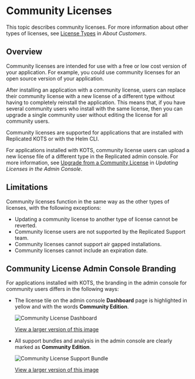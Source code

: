 # Community Licenses

This topic describes community licenses. For more information about other types of licenses, see [License Types](licenses-about#license-types) in _About Customers_.

## Overview

Community licenses are intended for use with a free or low cost version of your application. For example, you could use community licenses for an open source version of your application.

After installing an application with a community license, users can replace their community license with a new license of a different type without having to completely reinstall the application. This means that, if you have several community users who install with the same license, then you can upgrade a single community user without editing the license for all community users.

Community licenses are supported for applications that are installed with Replicated KOTS or with the Helm CLI.

For applications installed with KOTS, community license users can upload a new license file of a different type in the Replicated admin console. For more information, see [Upgrade from a Community License](/enterprise/updating-licenses#upgrade-from-a-community-license) in _Updating Licenses in the Admin Console_. 

## Limitations

Community licenses function in the same way as the other types of licenses, with the following
exceptions:

* Updating a community license to another type of license cannot be reverted.
* Community license users are not supported by the Replicated Support team.
* Community licenses cannot support air gapped installations.
* Community licenses cannot include an expiration date.

## Community License Admin Console Branding

For applications installed with KOTS, the branding in the admin console for community users differs in the following ways:

* The license tile on the admin console **Dashboard** page is highlighted in yellow and with the words **Community Edition**.

   ![Community License Dashboard](/images/community-license-dashboard.png)
   
   [View a larger version of this image](/images/community-license-dashboard.png)

* All support bundles and analysis in the admin console are clearly marked as **Community Edition**.

   ![Community License Support Bundle](/images/community-license-bundle.png)
   
   [View a larger version of this image](/images/community-license-bundle.png)